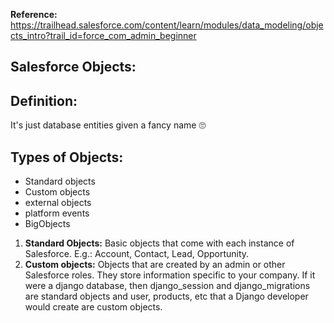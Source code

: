 **Reference:** https://trailhead.salesforce.com/content/learn/modules/data_modeling/objects_intro?trail_id=force_com_admin_beginner
## Salesforce Objects:
## Definition:
It's just database entities given a fancy name 🙄

## Types of Objects:
- Standard objects
- Custom objects
- external objects
- platform events
- BigObjects

1. **Standard Objects:** Basic objects that come with each instance of Salesforce. E.g.: Account, Contact, Lead, Opportunity.
2. **Custom objects:** Objects that are created by an admin or other Salesforce roles. They store information specific to your company.
If it were a django database, then django_session and django_migrations are standard objects and user, products, etc that a Django developer would create are custom objects.
